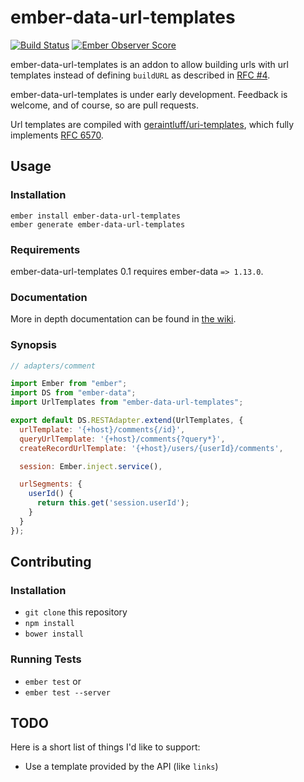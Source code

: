 # ember-data-url-templates

[![Build Status](https://travis-ci.org/amiel/ember-data-url-templates.svg)](https://travis-ci.org/amiel/ember-data-url-templates)
[![Ember Observer Score](http://emberobserver.com/badges/ember-data-url-templates.svg)](http://emberobserver.com/addons/ember-data-url-templates)

ember-data-url-templates is an addon to allow building urls with url templates instead of
defining `buildURL` as described in [RFC #4](https://github.com/emberjs/rfcs/pull/4).

ember-data-url-templates is under early development. Feedback is welcome, and of course,
so are pull requests.

Url templates are compiled with [geraintluff/uri-templates](https://github.com/geraintluff/uri-templates),
which fully implements [RFC 6570](http://tools.ietf.org/html/rfc6570).

## Usage

### Installation

```shell
ember install ember-data-url-templates
ember generate ember-data-url-templates
```

### Requirements

ember-data-url-templates 0.1 requires ember-data `=> 1.13.0`.

### Documentation

More in depth documentation can be found in [the wiki](https://github.com/amiel/ember-data-url-templates/wiki).

### Synopsis

```javascript
// adapters/comment

import Ember from "ember";
import DS from "ember-data";
import UrlTemplates from "ember-data-url-templates";

export default DS.RESTAdapter.extend(UrlTemplates, {
  urlTemplate: '{+host}/comments{/id}',
  queryUrlTemplate: '{+host}/comments{?query*}',
  createRecordUrlTemplate: '{+host}/users/{userId}/comments',

  session: Ember.inject.service(),

  urlSegments: {
    userId() {
      return this.get('session.userId');
    }
  }
});
```

## Contributing

### Installation

* `git clone` this repository
* `npm install`
* `bower install`

### Running Tests

* `ember test` or
* `ember test --server`

## TODO

Here is a short list of things I'd like to support:

* Use a template provided by the API (like `links`)
